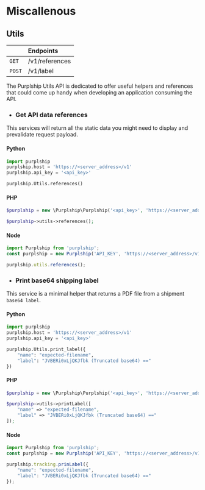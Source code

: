 # Miscallenous <!-- {docsify-ignore} -->

## Utils

|       | Endpoints      |
:-------|:-------------- |
`GET`   | /v1/references |
`POST`  | /v1/label      |

The Purplship Utils API is dedicated to offer useful helpers and references that could come up handy when developing an application consuming the API.

- ### Get API data references

This services will return all the static data you might need to display and prevalidate request payload.

<!-- tabs:start -->

#### **Python**

```python
import purplship
purplship.host = 'https://<server_address>/v1'
purplship.api_key = '<api_key>'

purplship.Utils.references()
```

#### **PHP**

```php
$purplship = new \Purplship\Purplship('<api_key>', 'https://<server_address>/v1');

$purplship->utils->references();
```

#### **Node**

```javascript
import Purplship from 'purplship';
const purplship = new Purplship('API_KEY', 'https://<server_address>/v1');

purplship.utils.references();
```

<!-- tabs:end -->

- ### Print base64 shipping label

This service is a minimal helper that returns a PDF file from a shipment `base64 label`.

<!-- tabs:start -->

#### **Python**

```python
import purplship
purplship.host = 'https://<server_address>/v1'
purplship.api_key = '<api_key>'

purplship.Utils.print_label({
    "name": "expected-filename",
    "label": "JVBERi0xLjQKJfbk (Truncated base64) =="
})
```

#### **PHP**

```php
$purplship = new \Purplship\Purplship('<api_key>', 'https://<server_address>/v1');

$purplship->utils->printLabel([
    "name" => "expected-filename",
    "label" => "JVBERi0xLjQKJfbk (Truncated base64) =="
]);
```

#### **Node**

```javascript
import Purplship from 'purplship';
const purplship = new Purplship('API_KEY', 'https://<server_address>/v1');

purplship.tracking.prinLabel({
    "name": "expected-filename",
    "label": "JVBERi0xLjQKJfbk (Truncated base64) =="
});
```

<!-- tabs:end -->
